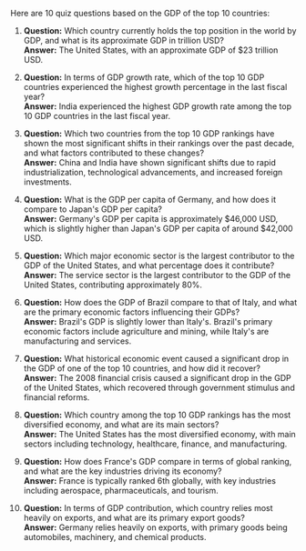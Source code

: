 Here are 10 quiz questions based on the GDP of the top 10 countries:

1. **Question:** Which country currently holds the top position in the world by GDP, and what is its approximate GDP in trillion USD?  
   **Answer:** The United States, with an approximate GDP of $23 trillion USD.

2. **Question:** In terms of GDP growth rate, which of the top 10 GDP countries experienced the highest growth percentage in the last fiscal year?  
   **Answer:** India experienced the highest GDP growth rate among the top 10 GDP countries in the last fiscal year.

3. **Question:** Which two countries from the top 10 GDP rankings have shown the most significant shifts in their rankings over the past decade, and what factors contributed to these changes?  
   **Answer:** China and India have shown significant shifts due to rapid industrialization, technological advancements, and increased foreign investments.

4. **Question:** What is the GDP per capita of Germany, and how does it compare to Japan's GDP per capita?  
   **Answer:** Germany's GDP per capita is approximately $46,000 USD, which is slightly higher than Japan's GDP per capita of around $42,000 USD.

5. **Question:** Which major economic sector is the largest contributor to the GDP of the United States, and what percentage does it contribute?  
   **Answer:** The service sector is the largest contributor to the GDP of the United States, contributing approximately 80%.

6. **Question:** How does the GDP of Brazil compare to that of Italy, and what are the primary economic factors influencing their GDPs?  
   **Answer:** Brazil's GDP is slightly lower than Italy's. Brazil's primary economic factors include agriculture and mining, while Italy's are manufacturing and services.

7. **Question:** What historical economic event caused a significant drop in the GDP of one of the top 10 countries, and how did it recover?  
   **Answer:** The 2008 financial crisis caused a significant drop in the GDP of the United States, which recovered through government stimulus and financial reforms.

8. **Question:** Which country among the top 10 GDP rankings has the most diversified economy, and what are its main sectors?  
   **Answer:** The United States has the most diversified economy, with main sectors including technology, healthcare, finance, and manufacturing.

9. **Question:** How does France's GDP compare in terms of global ranking, and what are the key industries driving its economy?  
   **Answer:** France is typically ranked 6th globally, with key industries including aerospace, pharmaceuticals, and tourism.

10. **Question:** In terms of GDP contribution, which country relies most heavily on exports, and what are its primary export goods?  
    **Answer:** Germany relies heavily on exports, with primary goods being automobiles, machinery, and chemical products.